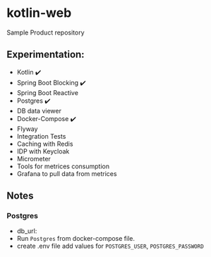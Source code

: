 # kotlin-web
Sample Product repository

## Experimentation:
- Kotlin :heavy_check_mark: 
- Spring Boot Blocking :heavy_check_mark: 
- Spring Boot Reactive
- Postgres :heavy_check_mark: 
- DB data viewer
- Docker-Compose :heavy_check_mark: 
- Flyway
- Integration Tests
- Caching with Redis
- IDP with Keycloak
- Micrometer
- Tools for metrices consumption
- Grafana to pull data from metrices


## Notes
### Postgres
- db_url: 
- Run `Postgres` from docker-compose file.
- create .env file add values for `POSTGRES_USER`, `POSTGRES_PASSWORD`
